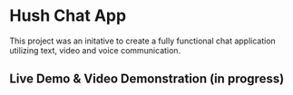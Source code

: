 # Hush Chat App

This project was an initative to create a fully functional chat application utilizing text, video and voice communication.

## Live Demo & Video Demonstration (in progress)

